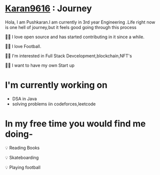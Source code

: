 

# [Karan9616](https://github.com/Karan9616) : Journey

Hola, I am Pushkaran.I am currently in 3rd year Engineering .Life right now is one hell of journey,but it feels good going through this process

👩‍💻 I love open source and has started contributing in it since a while.

👩‍💻 I love Football.

👩‍💻 I'm interested in Full Stack Devcelopment,blockchain,NFT's

👩‍💻 I want to have my own Start up

# I'm currently working on

- DSA in Java
- solving problems iin codeforces,leetcode

# In my free time you would find me doing-

💡 Reading Books

💡 Skateboarding

💡 Playing football
